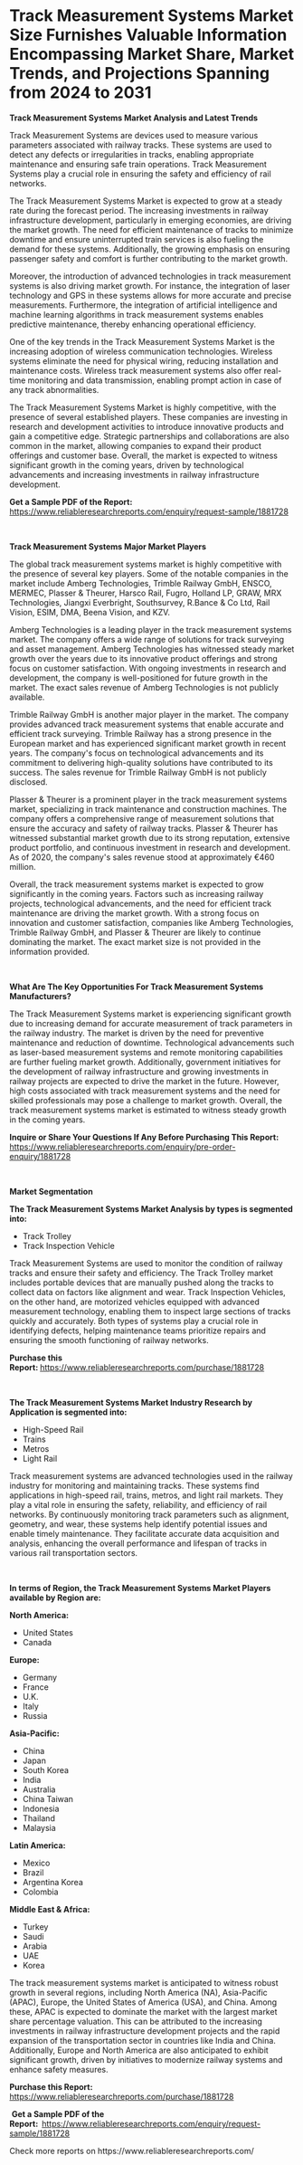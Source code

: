 <p><h1>Track Measurement Systems Market Size Furnishes Valuable Information Encompassing Market Share, Market Trends, and Projections Spanning from 2024 to 2031</h1></p><p><strong>Track Measurement Systems Market Analysis and Latest Trends</strong></p>
<p><p>Track Measurement Systems are devices used to measure various parameters associated with railway tracks. These systems are used to detect any defects or irregularities in tracks, enabling appropriate maintenance and ensuring safe train operations. Track Measurement Systems play a crucial role in ensuring the safety and efficiency of rail networks.</p><p>The Track Measurement Systems Market is expected to grow at a steady rate during the forecast period. The increasing investments in railway infrastructure development, particularly in emerging economies, are driving the market growth. The need for efficient maintenance of tracks to minimize downtime and ensure uninterrupted train services is also fueling the demand for these systems. Additionally, the growing emphasis on ensuring passenger safety and comfort is further contributing to the market growth.</p><p>Moreover, the introduction of advanced technologies in track measurement systems is also driving market growth. For instance, the integration of laser technology and GPS in these systems allows for more accurate and precise measurements. Furthermore, the integration of artificial intelligence and machine learning algorithms in track measurement systems enables predictive maintenance, thereby enhancing operational efficiency.</p><p>One of the key trends in the Track Measurement Systems Market is the increasing adoption of wireless communication technologies. Wireless systems eliminate the need for physical wiring, reducing installation and maintenance costs. Wireless track measurement systems also offer real-time monitoring and data transmission, enabling prompt action in case of any track abnormalities.</p><p>The Track Measurement Systems Market is highly competitive, with the presence of several established players. These companies are investing in research and development activities to introduce innovative products and gain a competitive edge. Strategic partnerships and collaborations are also common in the market, allowing companies to expand their product offerings and customer base. Overall, the market is expected to witness significant growth in the coming years, driven by technological advancements and increasing investments in railway infrastructure development.</p></p>
<p><strong>Get a Sample PDF of the Report:&nbsp;</strong> <a href="https://www.reliableresearchreports.com/enquiry/request-sample/1881728">https://www.reliableresearchreports.com/enquiry/request-sample/1881728</a></p>
<p>&nbsp;</p>
<p><strong>Track Measurement Systems Major Market Players</strong></p>
<p><p>The global track measurement systems market is highly competitive with the presence of several key players. Some of the notable companies in the market include Amberg Technologies, Trimble Railway GmbH, ENSCO, MERMEC, Plasser & Theurer, Harsco Rail, Fugro, Holland LP, GRAW, MRX Technologies, Jiangxi Everbright, Southsurvey, R.Bance & Co Ltd, Rail Vision, ESIM, DMA, Beena Vision, and KZV.</p><p>Amberg Technologies is a leading player in the track measurement systems market. The company offers a wide range of solutions for track surveying and asset management. Amberg Technologies has witnessed steady market growth over the years due to its innovative product offerings and strong focus on customer satisfaction. With ongoing investments in research and development, the company is well-positioned for future growth in the market. The exact sales revenue of Amberg Technologies is not publicly available.</p><p>Trimble Railway GmbH is another major player in the market. The company provides advanced track measurement systems that enable accurate and efficient track surveying. Trimble Railway has a strong presence in the European market and has experienced significant market growth in recent years. The company's focus on technological advancements and its commitment to delivering high-quality solutions have contributed to its success. The sales revenue for Trimble Railway GmbH is not publicly disclosed.</p><p>Plasser & Theurer is a prominent player in the track measurement systems market, specializing in track maintenance and construction machines. The company offers a comprehensive range of measurement solutions that ensure the accuracy and safety of railway tracks. Plasser & Theurer has witnessed substantial market growth due to its strong reputation, extensive product portfolio, and continuous investment in research and development. As of 2020, the company's sales revenue stood at approximately €460 million.</p><p>Overall, the track measurement systems market is expected to grow significantly in the coming years. Factors such as increasing railway projects, technological advancements, and the need for efficient track maintenance are driving the market growth. With a strong focus on innovation and customer satisfaction, companies like Amberg Technologies, Trimble Railway GmbH, and Plasser & Theurer are likely to continue dominating the market. The exact market size is not provided in the information provided.</p></p>
<p>&nbsp;</p>
<p><strong>What Are The Key Opportunities For Track Measurement Systems Manufacturers?</strong></p>
<p><p>The Track Measurement Systems market is experiencing significant growth due to increasing demand for accurate measurement of track parameters in the railway industry. The market is driven by the need for preventive maintenance and reduction of downtime. Technological advancements such as laser-based measurement systems and remote monitoring capabilities are further fueling market growth. Additionally, government initiatives for the development of railway infrastructure and growing investments in railway projects are expected to drive the market in the future. However, high costs associated with track measurement systems and the need for skilled professionals may pose a challenge to market growth. Overall, the track measurement systems market is estimated to witness steady growth in the coming years.</p></p>
<p><strong>Inquire or Share Your Questions If Any Before Purchasing This Report:</strong> <a href="https://www.reliableresearchreports.com/enquiry/pre-order-enquiry/1881728">https://www.reliableresearchreports.com/enquiry/pre-order-enquiry/1881728</a></p>
<p>&nbsp;</p>
<p><strong>Market Segmentation</strong></p>
<p><strong>The Track Measurement Systems Market Analysis by types is segmented into:</strong></p>
<p><ul><li>Track Trolley</li><li>Track Inspection Vehicle</li></ul></p>
<p><p>Track Measurement Systems are used to monitor the condition of railway tracks and ensure their safety and efficiency. The Track Trolley market includes portable devices that are manually pushed along the tracks to collect data on factors like alignment and wear. Track Inspection Vehicles, on the other hand, are motorized vehicles equipped with advanced measurement technology, enabling them to inspect large sections of tracks quickly and accurately. Both types of systems play a crucial role in identifying defects, helping maintenance teams prioritize repairs and ensuring the smooth functioning of railway networks.</p></p>
<p><strong>Purchase this Report:&nbsp;</strong><a href="https://www.reliableresearchreports.com/purchase/1881728">https://www.reliableresearchreports.com/purchase/1881728</a></p>
<p>&nbsp;</p>
<p><strong>The Track Measurement Systems Market Industry Research by Application is segmented into:</strong></p>
<p><ul><li>High-Speed Rail</li><li>Trains</li><li>Metros</li><li>Light Rail</li></ul></p>
<p><p>Track measurement systems are advanced technologies used in the railway industry for monitoring and maintaining tracks. These systems find applications in high-speed rail, trains, metros, and light rail markets. They play a vital role in ensuring the safety, reliability, and efficiency of rail networks. By continuously monitoring track parameters such as alignment, geometry, and wear, these systems help identify potential issues and enable timely maintenance. They facilitate accurate data acquisition and analysis, enhancing the overall performance and lifespan of tracks in various rail transportation sectors.</p></p>
<p>&nbsp;</p>
<p><strong>In terms of Region, the Track Measurement Systems Market Players available by Region are:</strong></p>
<p>
    <p> <strong> North America: </strong>
        <ul>
            <li>United States</li>
            <li>Canada</li>
        </ul>
        </p> 
    <p> <strong> Europe: </strong>
        <ul>
            <li>Germany</li>
            <li>France</li>
            <li>U.K.</li>
            <li>Italy</li>
            <li>Russia</li>
        </ul>
        </p> 
    <p> <strong> Asia-Pacific: </strong>
        <ul>
            <li>China</li>
            <li>Japan</li>
            <li>South Korea</li>
            <li>India</li>
            <li>Australia</li>
            <li>China Taiwan</li>
            <li>Indonesia</li>
            <li>Thailand</li>
            <li>Malaysia</li>
        </ul>
        </p> 
    <p> <strong> Latin America: </strong>
        <ul>
            <li>Mexico</li>
            <li>Brazil</li>
            <li>Argentina Korea</li>
            <li>Colombia</li>
        </ul>
        </p> 
    <p> <strong> Middle East & Africa: </strong>
        <ul>
            <li>Turkey</li>
            <li>Saudi</li>
            <li>Arabia</li>
            <li>UAE</li>
            <li>Korea</li>
        </ul>
    </p>
    </p>
<p><p>The track measurement systems market is anticipated to witness robust growth in several regions, including North America (NA), Asia-Pacific (APAC), Europe, the United States of America (USA), and China. Among these, APAC is expected to dominate the market with the largest market share percentage valuation. This can be attributed to the increasing investments in railway infrastructure development projects and the rapid expansion of the transportation sector in countries like India and China. Additionally, Europe and North America are also anticipated to exhibit significant growth, driven by initiatives to modernize railway systems and enhance safety measures.</p></p>
<p><strong>Purchase this Report: </strong><a href="https://www.reliableresearchreports.com/purchase/1881728">https://www.reliableresearchreports.com/purchase/1881728</a></p>
<p>&nbsp;<strong>Get a Sample PDF of the Report:&nbsp;&nbsp;</strong><a href="https://www.reliableresearchreports.com/enquiry/request-sample/1881728">https://www.reliableresearchreports.com/enquiry/request-sample/1881728</a></p>
<p><strong></strong></p>
<p>Check more reports on https://www.reliableresearchreports.com/</p>